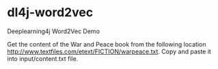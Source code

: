 # dl4j-word2vec
Deeplearning4j Word2Vec Demo

Get the content of the War and Peace book from the following location http://www.textfiles.com/etext/FICTION/warpeace.txt. Copy and paste it into input/content.txt file.

